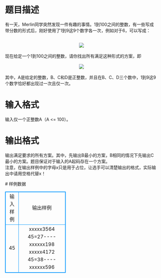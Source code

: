 # 

 
 # 题目描述 
<p>
有一天，Merlin同学突然发现一件有趣的事情。1到100之间的整数，有一些写成带分数的形式后，刚好使用了1到9这9个数字各一次，例如对于6，可以写成：<br><br><center><img src="/source/joyoi/tyvj-2968/img/aHR0cDovL3d3dy5qb3lvaS5jbi9wcm9ibGVtL3R5dmotMjk2OC9wcm9ibGVtc19pbWFnZXMvMzU1Ny90MS5ibXA=.bmp"></img></center> <br>现在给定一个1到100之间的整数，请你找出所有满足这种形式的方案，即<br><br><center><img src="/source/joyoi/tyvj-2968/img/aHR0cDovL3d3dy5qb3lvaS5jbi9wcm9ibGVtL3R5dmotMjk2OC9wcm9ibGVtc19pbWFnZXMvMzU1Ny90Mi5ibXA=.bmp"></img></center><br>其中，A是给定的整数，B、C和D是正整数，并且在B、C、D三个数中，1到9这9个数字恰好都出现过一次且仅一次。</p> 

 
 # 输入格式 
<p>
输入仅一个正整数A（A <= 100）。</p> 

 
 # 输出格式 
<p>
输出满足要求的所有方案。其中，先输出B最小的方案，B相同的情况下先输出C最小的方案。题目保证对于输入的A起码存在一个方案。<br>注意，在输出样例中的字母x只是用于占位，让选手可以清楚输出的格式，实际输出中请用空格代替x！<br></p> 
# 样例数据
<style>
        table,table tr th, table tr td { border:1px solid #0094ff; }
        table { width: 200px; min-height: 25px; line-height: 25px; text-align: center; border-collapse: collapse;}   
    </style>
<table>
	<tr>
		<td>输入样例</td>
		<td>输出样例</td>
	</tr>
<tr><td>45</td><td>xxxxx3564
45=27----
xxxxxx198
xxxxx4172
45=38----
xxxxxx596</td></tr></table>
